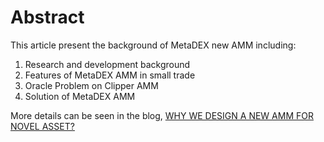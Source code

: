 # Abstract
This article present the background of MetaDEX new AMM including:
1. Research and development background
2. Features of MetaDEX AMM in small trade
3. Oracle Problem on Clipper AMM
4. Solution of MetaDEX AMM

More details can be seen in the blog, [WHY WE DESIGN A NEW AMM FOR NOVEL ASSET?](https://medium.com/anchordao-lab/metadex-new-amm-in-small-trade-9c0c9b889f7b)
